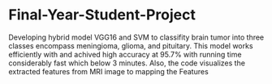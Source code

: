 # Final-Year-Student-Project
Developing hybrid model VGG16 and SVM to classifity brain tumor into three classes encompass meningioma, glioma, and pituitary. This model works efficiently with and achived high accuracy at 95.7% with running time considerably fast which below 3 minutes. Also, the code visualizes the extracted features from MRI image to mapping the Features 
